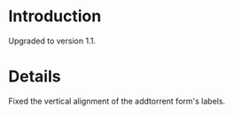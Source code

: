 # Introduction #

Upgraded to version 1.1.

# Details #

Fixed the vertical alignment of the addtorrent form's labels.
